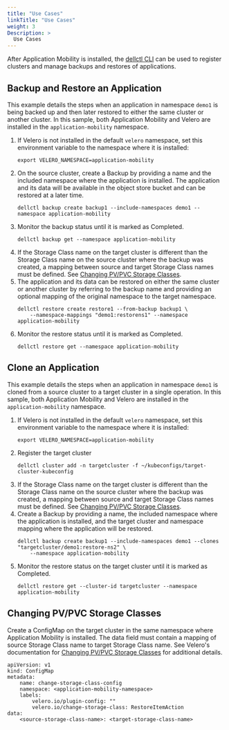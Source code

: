 ```yaml
---
title: "Use Cases"
linkTitle: "Use Cases"
weight: 3
Description: >
  Use Cases
---
```


After Application Mobility is installed, the [dellctl CLI](../../references/cli/) can be used to register clusters and manage backups and restores of applications.

## Backup and Restore an Application
This example details the steps when an application in namespace `demo1` is being backed up and then later restored to either the same cluster or another cluster. In this sample, both Application Mobility and Velero are installed in the `application-mobility` namespace.

1. If Velero is not installed in the default `velero` namespace, set this environment variable to the namespace where it is installed:
    ```
    export VELERO_NAMESPACE=application-mobility 
    ```
1. On the source cluster, create a Backup by providing a name and the included namespace where the application is installed. The application and its data will be available in the object store bucket and can be restored at a later time.
    ```
    dellctl backup create backup1 --include-namespaces demo1 --namespace application-mobility
    ```
1. Monitor the backup status until it is marked as Completed.
    ```
    dellctl backup get --namespace application-mobility
    ```
1. If the Storage Class name on the target cluster is different than the Storage Class name on the source cluster where the backup was created, a mapping between source and target Storage Class names must be defined. See [Changing PV/PVC Storage Classes](#changing-pvpvc-storage-classes).
1. The application and its data can be restored on either the same cluster or another cluster by referring to the backup name and providing an optional mapping of the original namespace to the target namespace.
    ```
    dellctl restore create restore1 --from-backup backup1 \
        --namespace-mappings "demo1:restorens1" --namespace application-mobility
    ```
1. Monitor the restore status until it is marked as Completed.
    ```
    dellctl restore get --namespace application-mobility
    ```

## Clone an Application
This example details the steps when an application in namespace `demo1` is cloned from a source cluster to a target cluster in a single operation. In this sample, both Application Mobility and Velero are installed in the `application-mobility` namespace.

1. If Velero is not installed in the default `velero` namespace, set this environment variable to the namespace where it is installed:
    ```
    export VELERO_NAMESPACE=application-mobility 
    ```
1. Register the target cluster
    ```
    dellctl cluster add -n targetcluster -f ~/kubeconfigs/target-cluster-kubeconfig
    ```
1. If the Storage Class name on the target cluster is different than the Storage Class name on the source cluster where the backup was created, a mapping between source and target Storage Class names must be defined. See [Changing PV/PVC Storage Classes](#changing-pvpvc-storage-classes).
1. Create a Backup by providing a name, the included namespace where the application is installed, and the target cluster and namespace mapping where the application will be restored.
    ```
    dellctl backup create backup1 --include-namespaces demo1 --clones "targetcluster/demo1:restore-ns2" \
        --namespace application-mobility
    ```
1. Monitor the restore status on the target cluster until it is marked as Completed.
    ```
    dellctl restore get --cluster-id targetcluster --namespace application-mobility
    ```

## Changing PV/PVC Storage Classes
Create a ConfigMap on the target cluster in the same namespace where Application Mobility is installed. The data field must contain a mapping of source Storage Class name to target Storage Class name. See Velero's documentation for [Changing PV/PVC Storage Classes](https://velero.io/docs/v1.9/restore-reference/#changing-pvpvc-storage-classes) for additional details.
```
apiVersion: v1
kind: ConfigMap
metadata:
    name: change-storage-class-config
    namespace: <application-mobility-namespace>
    labels:
        velero.io/plugin-config: ""
        velero.io/change-storage-class: RestoreItemAction
data:
    <source-storage-class-name>: <target-storage-class-name>
```